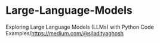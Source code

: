 # Large-Language-Models
Exploring Large Language Models (LLMs) with Python Code Examples/https://medium.com/@siladityaghosh
